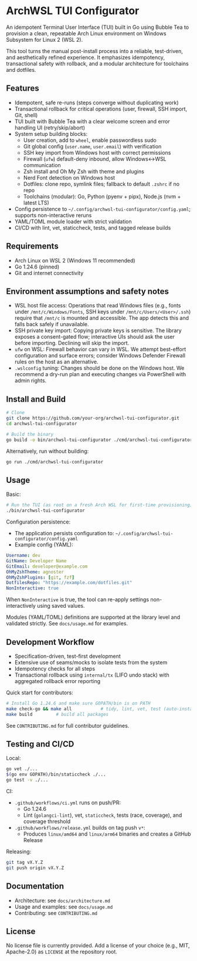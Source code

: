 # ArchWSL TUI Configurator

An idempotent Terminal User Interface (TUI) built in Go using Bubble Tea to provision a clean, repeatable Arch Linux environment on Windows Subsystem for Linux 2 (WSL 2).

This tool turns the manual post-install process into a reliable, test-driven, and aesthetically refined experience. It emphasizes idempotency, transactional safety with rollback, and a modular architecture for toolchains and dotfiles.

## Features

- Idempotent, safe re-runs (steps converge without duplicating work)
- Transactional rollback for critical operations (user, firewall, SSH import, Git, shell)
- TUI built with Bubble Tea with a clear welcome screen and error handling UI (retry/skip/abort)
- System setup building blocks:
  - User creation, add to `wheel`, enable passwordless sudo
  - Git global config (`user.name`, `user.email`) with verification
  - SSH key import from Windows host with correct permissions
  - Firewall (`ufw`) default-deny inbound, allow Windows↔WSL communication
  - Zsh install and Oh My Zsh with theme and plugins
  - Nerd Font detection on Windows host
  - Dotfiles: clone repo, symlink files; fallback to default `.zshrc` if no repo
  - Toolchains (modular): Go, Python (pyenv + pipx), Node.js (nvm + latest LTS)
- Config persistence to `~/.config/archwsl-tui-configurator/config.yaml`; supports non-interactive reruns
- YAML/TOML module loader with strict validation
- CI/CD with lint, vet, staticcheck, tests, and tagged release builds

## Requirements

- Arch Linux on WSL 2 (Windows 11 recommended)
- Go 1.24.6 (pinned)
- Git and internet connectivity

## Environment assumptions and safety notes

- WSL host file access: Operations that read Windows files (e.g., fonts under `/mnt/c/Windows/Fonts`, SSH keys under `/mnt/c/Users/<User>/.ssh`) require that `/mnt/c` is mounted and accessible. The app detects this and falls back safely if unavailable.
- SSH private key import: Copying private keys is sensitive. The library exposes a consent-gated flow; interactive UIs should ask the user before importing. Declining will skip the import.
- `ufw` on WSL: Firewall behavior can vary in WSL. We attempt best-effort configuration and surface errors; consider Windows Defender Firewall rules on the host as an alternative.
- `.wslconfig` tuning: Changes should be done on the Windows host. We recommend a dry-run plan and executing changes via PowerShell with admin rights.

## Install and Build

```bash
# Clone
git clone https://github.com/your-org/archwsl-tui-configurator.git
cd archwsl-tui-configurator

# Build the binary
go build -o bin/archwsl-tui-configurator ./cmd/archwsl-tui-configurator
```

Alternatively, run without building:

```bash
go run ./cmd/archwsl-tui-configurator
```

## Usage

Basic:

```bash
# Run the TUI (as root on a fresh Arch WSL for first-time provisioning)
./bin/archwsl-tui-configurator
```

Configuration persistence:

- The application persists configuration to:
  `~/.config/archwsl-tui-configurator/config.yaml`
- Example config (YAML):

```yaml
Username: dev
GitName: Developer Name
GitEmail: developer@example.com
OhMyZshTheme: agnoster
OhMyZshPlugins: [git, fzf]
DotfilesRepo: "https://example.com/dotfiles.git"
NonInteractive: true
```

When `NonInteractive` is true, the tool can re-apply settings non-interactively using saved values.

Modules (YAML/TOML) definitions are supported at the library level and validated strictly. See `docs/usage.md` for examples.

## Development Workflow

- Specification-driven, test-first development
- Extensive use of seams/mocks to isolate tests from the system
- Idempotency checks for all steps
- Transactional rollback using `internal/tx` (LIFO undo stack) with aggregated rollback error reporting

Quick start for contributors:

```bash
# Install Go 1.24.6 and make sure GOPATH/bin is on PATH
make check-go && make all           # tidy, lint, vet, test (auto-installs golangci-lint if missing)
make build         # build all packages
```

See `CONTRIBUTING.md` for full contributor guidelines.

## Testing and CI/CD

Local:

```bash
go vet ./...
$(go env GOPATH)/bin/staticcheck ./...
go test -v ./...
```

CI:

- `.github/workflows/ci.yml` runs on push/PR:
  - Go 1.24.6
  - Lint (`golangci-lint`), vet, `staticcheck`, tests (race, coverage), and coverage threshold
- `.github/workflows/release.yml` builds on tag push `v*`:
  - Produces `linux/amd64` and `linux/arm64` binaries and creates a GitHub Release

Releasing:

```bash
git tag vX.Y.Z
git push origin vX.Y.Z
```

## Documentation

- Architecture: see `docs/architecture.md`
- Usage and examples: see `docs/usage.md`
- Contributing: see `CONTRIBUTING.md`

## License

No license file is currently provided. Add a license of your choice (e.g., MIT, Apache-2.0) as `LICENSE` at the repository root.
